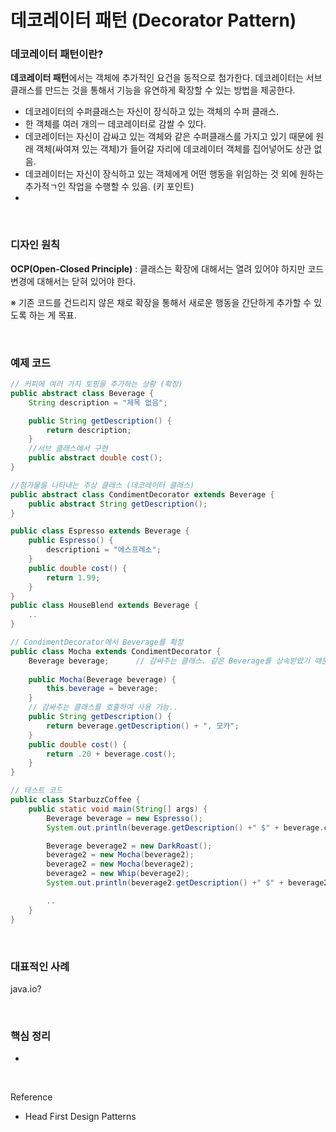 데코레이터 패턴 (Decorator Pattern)
===

### 데코레이터 패턴이란?

**데코레이터 패턴**에서는 객체에 추가적인 요건을 동적으로 첨가한다. 데코레이터는 서브클래스를 만드는 것을 통해서 기능을 유연하게 확장할 수 있는 방법을 제공한다.

- 데코레이터의 수퍼클래스는 자신이 장식하고 있는 객체의 수퍼 클래스.
- 한 객체를 여러 개의ㅡ 데코레이터로 감쌀 수 있다.
- 데코레이터는 자신이 감싸고 있는 객체와 같은 수퍼클래스를 가지고 있기 때문에 원래 객체(싸여져 있는 객체)가 들어갈 자리에 데코레이터 객체를 집어넣어도 상관 없음.
- 데코레이터는 자신이 장식하고 있는 객체에게 어떤 행동을 위임하는 것 외에 원하는 추가적ㄱ인 작업을 수행할 수 있음. (키 포인트)
- 

<br>

### 디자인 원칙

**OCP(Open-Closed Principle)** : 클래스는 확장에 대해서는 열려 있어야 하지만 코드 변경에 대해서는 닫혀 있어야 한다.

※ 기존 코드를 건드리지 않은 채로 확장을 통해서 새로운 행동을 간단하게 추가할 수 있도록 하는 게 목표.

<br>

### 예제 코드

~~~java
// 커피에 여러 가지 토핑을 추가하는 상황 (확장)
public abstract class Beverage {
    String description = "제목 없음";

    public String getDescription() {
        return description;
    }
    //서브 클래스에서 구현
    public abstract double cost();
}
~~~
~~~java
//첨가물을 나타내는 추상 클래스 (데코레이터 클래스)
public abstract class CondimentDecorator extends Beverage {
    public abstract String getDescription();
}
~~~
~~~java
public class Espresso extends Beverage {
    public Espresso() {
        descriptioni = "에스프레소";
    }
    public double cost() {
        return 1.99;
    }
}
public class HouseBlend extends Beverage {
    ..
}
~~~
~~~java
// CondimentDecorator에서 Beverage를 확장
public class Mocha extends CondimentDecorator {
    Beverage beverage;      // 감싸주는 클래스. 같은 Beverage를 상속받았기 때문에 감싸주기 가능.
    
    public Mocha(Beverage beverage) {
        this.beverage = beverage;
    }
    // 감싸주는 클래스를 호출하여 사용 가능..
    public String getDescription() {
        return beverage.getDescription() + ", 모카";
    }
    public double cost() {
        return .20 + beverage.cost();
    }
}
~~~
~~~java
// 테스트 코드
public class StarbuzzCoffee {
    public static void main(String[] args) {
        Beverage beverage = new Espresso();
        System.out.println(beverage.getDescription() +" $" + beverage.cost());

        Beverage beverage2 = new DarkRoast();
        beverage2 = new Mocha(beverage2);
        beverage2 = new Mocha(beverage2);
        beverage2 = new Whip(beverage2);
        System.out.println(beverage2.getDescription() +" $" + beverage2.cost());

        ..
    }
}
~~~

<br>

### 대표적인 사례

java.io?

<br>

### 핵심 정리

- 

<br>


Reference
- Head First Design Patterns
